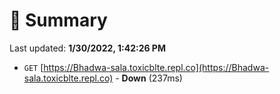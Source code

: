 # 📖 Summary
Last updated: **1/30/2022, 1:42:26 PM**

- `GET` [https://Bhadwa-sala.toxicblte.repl.co](https://Bhadwa-sala.toxicblte.repl.co) - **Down** (237ms)
